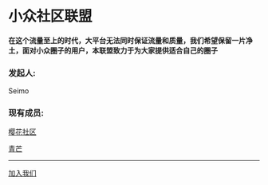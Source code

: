 # 小众社区联盟

#### 在这个流量至上的时代，大平台无法同时保证流量和质量，我们希望保留一片净土，面对小众圈子的用户，本联盟致力于为大家提供适合自己的圈子

### 发起人:

Seimo

### 现有成员:

<a href="https://sakura-bbs.cn">樱花社区</a>


<a href="https://www.cyanmango.xyz">青芒</a>

---


<a href="Mailto:seimo@sakura-bbs.cn">加入我们</a>
